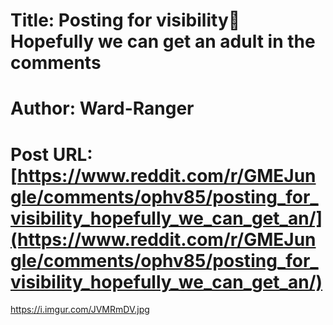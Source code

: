 # Title: Posting for visibility🚀 Hopefully we can get an adult in the comments
# Author: Ward-Ranger
# Post URL: [https://www.reddit.com/r/GMEJungle/comments/ophv85/posting_for_visibility_hopefully_we_can_get_an/](https://www.reddit.com/r/GMEJungle/comments/ophv85/posting_for_visibility_hopefully_we_can_get_an/)


https://i.imgur.com/JVMRmDV.jpg